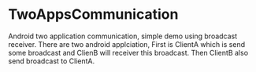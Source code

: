 # TwoAppsCommunication
Android two application communication, simple demo using broadcast receiver.
There are two android applciation, First is ClientA which is send some broadcast and ClienB will receiver this broadcast. 
Then ClientB also send broadcast to ClientA.
